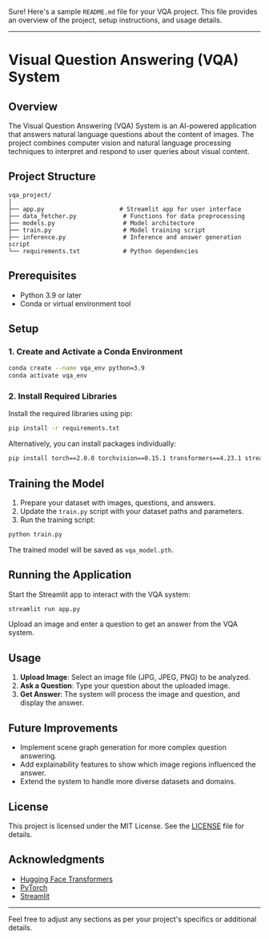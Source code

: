 Sure! Here's a sample `README.md` file for your VQA project. This file provides an overview of the project, setup instructions, and usage details.

---

# Visual Question Answering (VQA) System

## Overview

The Visual Question Answering (VQA) System is an AI-powered application that answers natural language questions about the content of images. The project combines computer vision and natural language processing techniques to interpret and respond to user queries about visual content.

## Project Structure

```
vqa_project/
│
├── app.py                     # Streamlit app for user interface
├── data_fetcher.py             # Functions for data preprocessing
├── models.py                   # Model architecture
├── train.py                    # Model training script
├── inference.py                # Inference and answer generation script
└── requirements.txt            # Python dependencies
```

## Prerequisites

- Python 3.9 or later
- Conda or virtual environment tool

## Setup

### 1. Create and Activate a Conda Environment

```bash
conda create --name vqa_env python=3.9
conda activate vqa_env
```

### 2. Install Required Libraries

Install the required libraries using pip:

```bash
pip install -r requirements.txt
```

Alternatively, you can install packages individually:

```bash
pip install torch==2.0.0 torchvision==0.15.1 transformers==4.23.1 streamlit==1.12.1 Pillow==9.3.0
```

## Training the Model

1. Prepare your dataset with images, questions, and answers.
2. Update the `train.py` script with your dataset paths and parameters.
3. Run the training script:

```bash
python train.py
```

The trained model will be saved as `vqa_model.pth`.

## Running the Application

Start the Streamlit app to interact with the VQA system:

```bash
streamlit run app.py
```

Upload an image and enter a question to get an answer from the VQA system.

## Usage

1. **Upload Image**: Select an image file (JPG, JPEG, PNG) to be analyzed.
2. **Ask a Question**: Type your question about the uploaded image.
3. **Get Answer**: The system will process the image and question, and display the answer.

## Future Improvements

- Implement scene graph generation for more complex question answering.
- Add explainability features to show which image regions influenced the answer.
- Extend the system to handle more diverse datasets and domains.

## License

This project is licensed under the MIT License. See the [LICENSE](LICENSE) file for details.

## Acknowledgments

- [Hugging Face Transformers](https://huggingface.co/transformers/)
- [PyTorch](https://pytorch.org/)
- [Streamlit](https://streamlit.io/)

---

Feel free to adjust any sections as per your project's specifics or additional details.